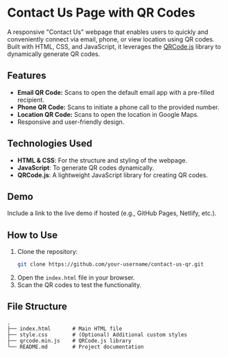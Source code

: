# Contact Us Page with QR Codes

A responsive "Contact Us" webpage that enables users to quickly and conveniently connect via email, phone, or view location using QR codes. Built with HTML, CSS, and JavaScript, it leverages the [QRCode.js](https://davidshimjs.github.io/qrcodejs/) library to dynamically generate QR codes.

## Features
- **Email QR Code:** Scans to open the default email app with a pre-filled recipient.
- **Phone QR Code:** Scans to initiate a phone call to the provided number.
- **Location QR Code:** Scans to open the location in Google Maps.
- Responsive and user-friendly design.

## Technologies Used
- **HTML & CSS**: For the structure and styling of the webpage.
- **JavaScript**: To generate QR codes dynamically.
- **QRCode.js**: A lightweight JavaScript library for creating QR codes.

## Demo
Include a link to the live demo if hosted (e.g., GitHub Pages, Netlify, etc.).

## How to Use
1. Clone the repository:
    ```bash
    git clone https://github.com/your-username/contact-us-qr.git
    ```
2. Open the `index.html` file in your browser.
3. Scan the QR codes to test the functionality.

## File Structure
```plaintext
.
├── index.html       # Main HTML file
├── style.css        # (Optional) Additional custom styles
├── qrcode.min.js    # QRCode.js library
└── README.md        # Project documentation
